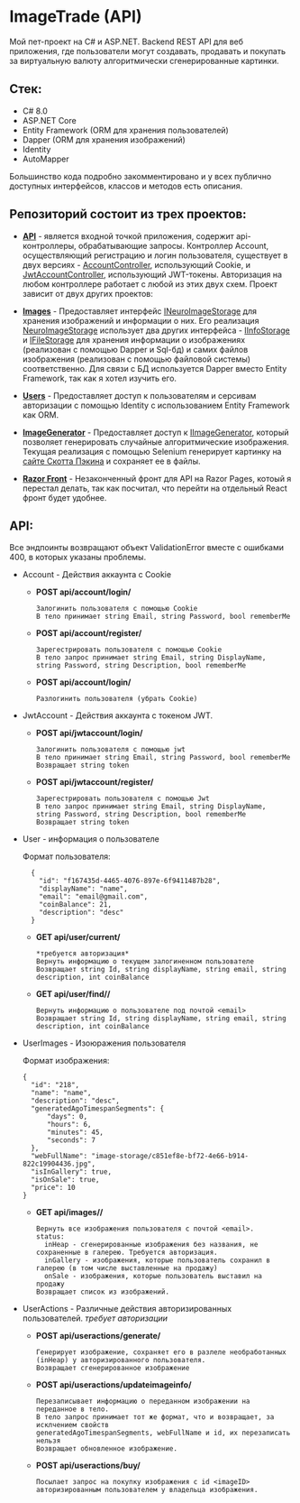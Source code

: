 # ImageTrade (API)
Мой пет-проект на C# и ASP.NET. Backend REST API для веб приложения, где пользователи могут создавать, продавать и покупать за виртуальную валюту алгоритмически сгенерированные картинки.

## Стек:
- C# 8.0
- ASP.NET Core
- Entity Framework (ORM для хранения пользователей)
- Dapper (ORM для хранения изображений)
- Identity
- AutoMapper

Большинство кода подробно закомментировано и у всех публично доступных интерфейсов, классов и методов есть описания.

## Репозиторий состоит из трех проектов:
- **[API](https://github.com/quartzout/image-trade-api/tree/master/API)** - является входной точкой приложения, содержит api-контроллеры, обрабатывающие запросы. Контроллер Account, осуществляющий регистрацию и логин пользователя, существует в двух версиях - [AccountController](https://github.com/quartzout/image-trade-api/blob/master/API/Controllers/AccountController.cs), использующий Cookie, и [JwtAccountController](https://github.com/quartzout/image-trade-api/blob/master/API/Controllers/JwtAccountController.cs), использующий JWT-токены. Авторизация на любом контроллере работает с любой из этих двух схем.
Проект зависит от двух других проектов:

- **[Images](https://github.com/quartzout/image-trade-api/tree/master/Images)** - Предоставляет интерфейс [INeuroImageStorage](https://github.com/quartzout/image-trade-api/blob/master/Images/Interfaces/INeuroImageStorage.cs) для хранения изображений и информации о них. Его реализация [NeuroImageStorage](https://github.com/quartzout/image-trade-api/blob/master/Images/Classes/NeuroImageStorage.cs) использует два других интерфейса - [IInfoStorage](https://github.com/quartzout/image-trade-api/blob/master/Images/Interfaces/IInfoStorage.cs) и [IFileStorage](https://github.com/quartzout/image-trade-api/blob/master/Images/Interfaces/IFileStorage.cs) для хранения информации о изображениях (реализован с помощью Dapper и Sql-бд) и самих файлов изображения (реализован с помощью файловой системы) соответственно. Для связи с БД используется Dapper вместо Entity Framework, так как я хотел изучить его.

- **[Users](https://github.com/quartzout/image-trade-api/tree/master/Users)** - Предоставляет доступ к пользователям и серсивам авторизации с помощью Identity c использованием Entity Framework как ORM.

- **[ImageGenerator](https://github.com/quartzout/image-trade-api/tree/master/ImageGenerator)** - Предоставляет доступ к [IImageGenerator](https://github.com/quartzout/image-trade-api/tree/master/Images/Interfaces/IImageGenerator.cs), который позволяет генерировать случайные алгоритмические изображения.
Текущая реализация с помощью Selenium генерирует картинку на [сайте Скотта Пэкина](https://www.pakin.org/random-art/) и сохраняет ее в файлы.

- **[Razor Front](https://github.com/quartzout/image-trade-api/tree/master/Razor)** - Незаконченный фронт для API на Razor Pages, котоый я перестал делать, так
как посчитал, что перейти на отдельный React фронт будет удобнее.  


## API:

Все эндпоинты возвращают объект ValidationError вместе с ошибками 400, в которых указаны проблемы.

- Account - Действия аккаунта с Cookie
  - **POST api/account/login/**
  
        Залогинить пользователя с помощью Cookie
        В тело принимает string Email, string Password, bool rememberMe
    
  - **POST api/account/register/**
  
        Зарегестрировать пользователя с помощью Cookie
        В тело запрос принимает string Email, string DisplayName, string Password, string Description, bool rememberMe 
        
  - **POST api/account/login/**

        Разлогинить пользователя (убрать Cookie)
        
- JwtAccount - Действия аккаунта с токеном JWT.
  - **POST api/jwtaccount/login/**
  
        Залогинить пользователя с помощью jwt
        В тело принимает string Email, string Password, bool rememberMe
        Возвращает string token
    
  - **POST api/jwtaccount/register/**
  
        Зарегестрировать пользователя с помощью Jwt
        В тело запрос принимает string Email, string DisplayName, string Password, string Description, bool rememberMe 
        Возвращает string token
        
- User - информация о пользователе

  Формат пользователя:
  
        {
          "id": "f167435d-4465-4076-897e-6f9411487b28",
          "displayName": "name",
          "email": "email@gmail.com",
          "coinBalance": 21,
          "description": "desc"
        }
      

  - **GET api/user/current/** 
  
        *требуется авторизация*
        Вернуть информацию о текущем залогиненном пользователе
        Возвращает string Id, string displayName, string email, string description, int coinBalance
    
  - **GET api/user/find/<email>/**
  
        Вернуть информацию о пользователе под почтой <email>
        Возвращает string Id, string displayName, string email, string description, int coinBalance
        
- UserImages - Изоюражения пользователя
  
  Формат изображения:
  
      {
        "id": "218",
        "name": "name",
        "description": "desc",
        "generatedAgoTimespanSegments": {
            "days": 0,
            "hours": 6,
            "minutes": 45,
            "seconds": 7
        },
        "webFullName": "image-storage/c851ef8e-bf72-4e66-b914-822c19904436.jpg",
        "isInGallery": true,
        "isOnSale": true,
        "price": 10
      }

  - **GET api/images/<email>/<status>** 
  
        Вернуть все изображения пользователя с почтой <email>.
        status: 
          inHeap - сгенерированные изображения без названия, не сохраненные в галерею. Требуется авторизация.
          inGallery - изображения, которые пользователь сохранил в галерею (в том числе выставленные на продажу)
          onSale - изображения, которые пользователь выставил на продажу
        Возвращает список из изображений.
        
        
- UserActions - Различные действия авторизированных пользователей. *требует авторизации*
  

  - **POST api/useractions/generate/** 
  
        Генерирует изображение, сохраняет его в разлеле необработанных (inHeap) у авторизированного пользователя.
        Возвращает сгенерированное изображение
    
  - **POST api/useractions/updateimageinfo/**
  
        Перезаписывает информацию о переданном изображении на переданное в тело.
        В тело запрос принимает тот же формат, что и возвращает, за исклчением свойств 
        generatedAgoTimespanSegments, webFullName и id, их перезаписать нельзя
        Возвращает обновленное изображение.
  
  - **POST api/useractions/buy/<imageID>**
  
        Посылает запрос на покупку изображения с id <imageID> авторизированным пользователем у владельца изображения. 
        
        
        
        
        
           
    
        
        
     
   
    
    






